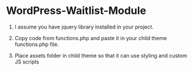 # WordPress-Waitlist-Module

1) I assume you have jquery library installed in your project. 

2) Copy code from functions.php and paste it in your child theme functions.php file.

3) Place assets folder in child theme so that it can use styling and custom JS scripts
